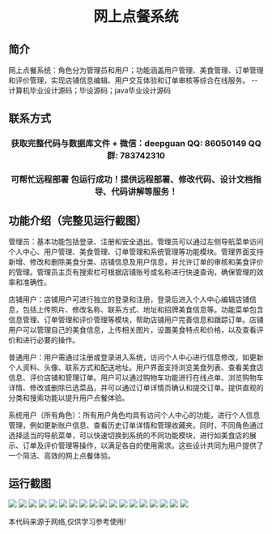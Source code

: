 <p><h1 align="center">网上点餐系统</h1></p>

## 简介
网上点餐系统：角色分为管理员和用户；功能涵盖用户管理、美食管理、订单管理和评价管理，实现店铺信息编辑、用户交互体验和订单审核等综合在线服务。    --计算机毕业设计源码；毕设源码；java毕业设计源码


## 联系方式
<p><h3 align="center">获取完整代码与数据库文件 + 微信：deepguan QQ: 86050149 QQ群: 783742310</h3></p>
<p><h3 align="center">可帮忙远程部署 包运行成功！提供远程部署、修改代码、设计文档指导、代码讲解等服务！</h3></p>

## 功能介绍（完整见运行截图）
管理员：基本功能包括登录、注册和安全退出。管理员可以通过左侧导航菜单访问个人中心、用户管理、美食管理、订单管理和系统管理等功能模块。管理界面支持新增、修改和删除美食分类、店铺信息及用户信息，并允许订单的审核和美食评价的管理。管理员主页有搜索栏可根据店铺账号或名称进行快速查询，确保管理的效率和准确性。

店铺用户：店铺用户可进行独立的登录和注册，登录后进入个人中心编辑店铺信息，包括上传照片、修改名称、联系方式、地址和招牌美食信息等。功能菜单包含信息管理、订单管理和评价管理等模块，帮助店铺用户完善信息和跟踪订单。店铺用户可以管理自己的美食信息，上传相关图片，设置美食特点和价格，以及查看评价和进行必要的操作。

普通用户：用户需通过注册或登录进入系统，访问个人中心进行信息修改，如更新个人资料、头像、联系方式和配送地址。用户界面支持浏览美食列表、查看美食店信息、评价店铺和管理订单。用户可以通过购物车功能进行在线点单、浏览购物车详情、修改或删除已选菜品，并可以通过订单详情页确认和提交订单。提供直观的分类和搜索功能以提升用户点餐体验。

系统用户（所有角色）：所有用户角色均具有访问个人中心的功能，进行个人信息管理，例如更新账户信息、查看历史订单详情和管理收藏夹。同时，不同角色通过选择适当的导航菜单，可以快速切换到系统的不同功能模块，进行如美食店的展示、订单及评价管理等操作，以满足各自的使用需求。这些设计共同为用户提供了一个简洁、高效的网上点餐体验。


## 运行截图
![](img/001.jpg)
![](img/002.jpg)
![](img/003.jpg)
![](img/004.jpg)
![](img/005.jpg)
![](img/006.jpg)
![](img/007.jpg)
![](img/008.jpg)
![](img/009.jpg)
![](img/010.jpg)
![](img/011.jpg)
![](img/012.jpg)
![](img/013.jpg)
![](img/014.jpg)
![](img/015.jpg)
![](img/016.jpg)
![](img/017.jpg)
![](img/018.jpg)

<p>本代码来源于网络,仅供学习参考使用!</p>
